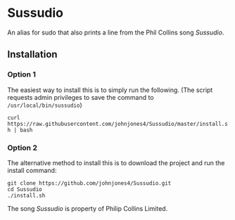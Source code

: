 # Sussudio

An alias for sudo that also prints a line from the Phil Collins song _Sussudio_.

## Installation

### Option 1

The easiest way to install this is to simply run the following. (The script requests admin privileges to save the command to `/usr/local/bin/sussudio`)

`curl https://raw.githubusercontent.com/johnjones4/Sussudio/master/install.sh | bash`

### Option 2

The alternative method to install this is to download the project and run the install command:

```
git clone https://github.com/johnjones4/Sussudio.git
cd Sussudio
./install.sh
```

The song _Sussudio_ is property of Philip Collins Limited.

